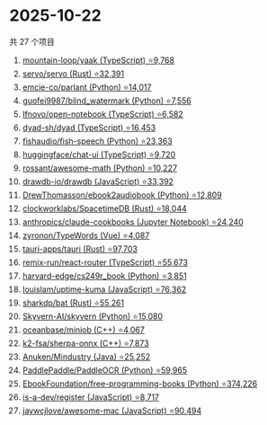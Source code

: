 # 2025-10-22

共 27 个项目

<!-- BEGIN GITHUB -->
<!-- 最后更新时间 2025-10-22 23:08:45 +0800 -->
1. [mountain-loop/yaak (TypeScript) ⭐9,768](https://github.com/mountain-loop/yaak)
1. [servo/servo (Rust) ⭐32,391](https://github.com/servo/servo)
1. [emcie-co/parlant (Python) ⭐14,017](https://github.com/emcie-co/parlant)
1. [guofei9987/blind_watermark (Python) ⭐7,556](https://github.com/guofei9987/blind_watermark)
1. [lfnovo/open-notebook (TypeScript) ⭐6,582](https://github.com/lfnovo/open-notebook)
1. [dyad-sh/dyad (TypeScript) ⭐16,453](https://github.com/dyad-sh/dyad)
1. [fishaudio/fish-speech (Python) ⭐23,363](https://github.com/fishaudio/fish-speech)
1. [huggingface/chat-ui (TypeScript) ⭐9,720](https://github.com/huggingface/chat-ui)
1. [rossant/awesome-math (Python) ⭐10,227](https://github.com/rossant/awesome-math)
1. [drawdb-io/drawdb (JavaScript) ⭐33,392](https://github.com/drawdb-io/drawdb)
1. [DrewThomasson/ebook2audiobook (Python) ⭐12,809](https://github.com/DrewThomasson/ebook2audiobook)
1. [clockworklabs/SpacetimeDB (Rust) ⭐18,044](https://github.com/clockworklabs/SpacetimeDB)
1. [anthropics/claude-cookbooks (Jupyter Notebook) ⭐24,240](https://github.com/anthropics/claude-cookbooks)
1. [zyronon/TypeWords (Vue) ⭐4,087](https://github.com/zyronon/TypeWords)
1. [tauri-apps/tauri (Rust) ⭐97,703](https://github.com/tauri-apps/tauri)
1. [remix-run/react-router (TypeScript) ⭐55,673](https://github.com/remix-run/react-router)
1. [harvard-edge/cs249r_book (Python) ⭐3,851](https://github.com/harvard-edge/cs249r_book)
1. [louislam/uptime-kuma (JavaScript) ⭐76,362](https://github.com/louislam/uptime-kuma)
1. [sharkdp/bat (Rust) ⭐55,261](https://github.com/sharkdp/bat)
1. [Skyvern-AI/skyvern (Python) ⭐15,080](https://github.com/Skyvern-AI/skyvern)
1. [oceanbase/miniob (C++) ⭐4,067](https://github.com/oceanbase/miniob)
1. [k2-fsa/sherpa-onnx (C++) ⭐7,873](https://github.com/k2-fsa/sherpa-onnx)
1. [Anuken/Mindustry (Java) ⭐25,252](https://github.com/Anuken/Mindustry)
1. [PaddlePaddle/PaddleOCR (Python) ⭐59,965](https://github.com/PaddlePaddle/PaddleOCR)
1. [EbookFoundation/free-programming-books (Python) ⭐374,226](https://github.com/EbookFoundation/free-programming-books)
1. [is-a-dev/register (JavaScript) ⭐8,717](https://github.com/is-a-dev/register)
1. [jaywcjlove/awesome-mac (JavaScript) ⭐90,494](https://github.com/jaywcjlove/awesome-mac)
<!-- END GITHUB -->